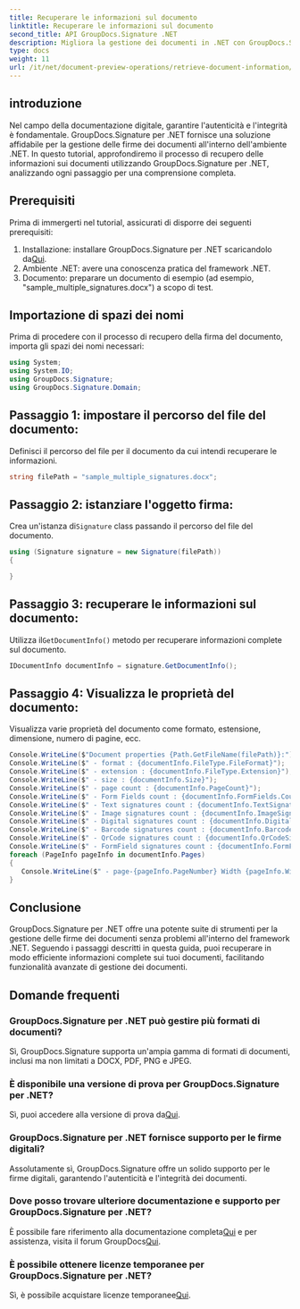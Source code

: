 ```yaml
---
title: Recuperare le informazioni sul documento
linktitle: Recuperare le informazioni sul documento
second_title: API GroupDocs.Signature .NET
description: Migliora la gestione dei documenti in .NET con GroupDocs.Signature. Recupera le informazioni sul documento passo dopo passo. Supporta vari formati.
type: docs
weight: 11
url: /it/net/document-preview-operations/retrieve-document-information/
---
```

## introduzione
Nel campo della documentazione digitale, garantire l'autenticità e l'integrità è fondamentale. GroupDocs.Signature per .NET fornisce una soluzione affidabile per la gestione delle firme dei documenti all'interno dell'ambiente .NET. In questo tutorial, approfondiremo il processo di recupero delle informazioni sui documenti utilizzando GroupDocs.Signature per .NET, analizzando ogni passaggio per una comprensione completa.
## Prerequisiti
Prima di immergerti nel tutorial, assicurati di disporre dei seguenti prerequisiti:
1.  Installazione: installare GroupDocs.Signature per .NET scaricandolo da[Qui](https://releases.groupdocs.com/signature/net/).
2. Ambiente .NET: avere una conoscenza pratica del framework .NET.
3. Documento: preparare un documento di esempio (ad esempio, "sample_multiple_signatures.docx") a scopo di test.

## Importazione di spazi dei nomi
Prima di procedere con il processo di recupero della firma del documento, importa gli spazi dei nomi necessari:
```csharp
using System;
using System.IO;
using GroupDocs.Signature;
using GroupDocs.Signature.Domain;
```

## Passaggio 1: impostare il percorso del file del documento:
Definisci il percorso del file per il documento da cui intendi recuperare le informazioni.
```csharp
string filePath = "sample_multiple_signatures.docx";
```
## Passaggio 2: istanziare l'oggetto firma:
 Crea un'istanza di`Signature` class passando il percorso del file del documento.
```csharp
using (Signature signature = new Signature(filePath))
{

}
```
## Passaggio 3: recuperare le informazioni sul documento:
 Utilizza il`GetDocumentInfo()` metodo per recuperare informazioni complete sul documento.
```csharp
IDocumentInfo documentInfo = signature.GetDocumentInfo();
```
## Passaggio 4: Visualizza le proprietà del documento:
Visualizza varie proprietà del documento come formato, estensione, dimensione, numero di pagine, ecc.
```csharp
Console.WriteLine($"Document properties {Path.GetFileName(filePath)}:");
Console.WriteLine($" - format : {documentInfo.FileType.FileFormat}");
Console.WriteLine($" - extension : {documentInfo.FileType.Extension}");
Console.WriteLine($" - size : {documentInfo.Size}");
Console.WriteLine($" - page count : {documentInfo.PageCount}");
Console.WriteLine($" - Form Fields count : {documentInfo.FormFields.Count}");
Console.WriteLine($" - Text signatures count : {documentInfo.TextSignatures.Count}");
Console.WriteLine($" - Image signatures count : {documentInfo.ImageSignatures.Count}");
Console.WriteLine($" - Digital signatures count : {documentInfo.DigitalSignatures.Count}");
Console.WriteLine($" - Barcode signatures count : {documentInfo.BarcodeSignatures.Count}");
Console.WriteLine($" - QrCode signatures count : {documentInfo.QrCodeSignatures.Count}");
Console.WriteLine($" - FormField signatures count : {documentInfo.FormFieldSignatures.Count}");
foreach (PageInfo pageInfo in documentInfo.Pages)
{
   Console.WriteLine($" - page-{pageInfo.PageNumber} Width {pageInfo.Width}, Height {pageInfo.Height}");
}
```


## Conclusione
GroupDocs.Signature per .NET offre una potente suite di strumenti per la gestione delle firme dei documenti senza problemi all'interno del framework .NET. Seguendo i passaggi descritti in questa guida, puoi recuperare in modo efficiente informazioni complete sui tuoi documenti, facilitando funzionalità avanzate di gestione dei documenti.

## Domande frequenti
### GroupDocs.Signature per .NET può gestire più formati di documenti?
Sì, GroupDocs.Signature supporta un'ampia gamma di formati di documenti, inclusi ma non limitati a DOCX, PDF, PNG e JPEG.
### È disponibile una versione di prova per GroupDocs.Signature per .NET?
 Sì, puoi accedere alla versione di prova da[Qui](https://releases.groupdocs.com/).
### GroupDocs.Signature per .NET fornisce supporto per le firme digitali?
Assolutamente sì, GroupDocs.Signature offre un solido supporto per le firme digitali, garantendo l'autenticità e l'integrità dei documenti.
### Dove posso trovare ulteriore documentazione e supporto per GroupDocs.Signature per .NET?
 È possibile fare riferimento alla documentazione completa[Qui](https://reference.groupdocs.com/signature/net/) e per assistenza, visita il forum GroupDocs[Qui](https://forum.groupdocs.com/c/signature/13).
### È possibile ottenere licenze temporanee per GroupDocs.Signature per .NET?
 Sì, è possibile acquistare licenze temporanee[Qui](https://purchase.groupdocs.com/temporary-license/).